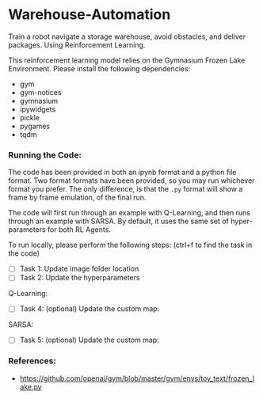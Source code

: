 # Warehouse-Automation
Train a robot navigate a storage warehouse, avoid obstacles, and deliver packages. Using Reinforcement Learning.

This reinforcement learning model relies on the Gymnasium Frozen Lake Environment. Please install the following dependencies:
- gym
- gym-notices
- gymnasium
- ipywidgets
- pickle
- pygames
- tqdm


### Running the Code:
The code has been provided in both an ipynb format and a python file format. Two format formats have been provided, so you may run whichever format you prefer. The only difference, is that the `.py` format will show a frame by frame emulation, of the final run.

The code will first run through an example with Q-Learning, and then runs through an example with SARSA.
By default, it uses the same set of hyper-parameters for both RL Agents.

To run locally, please perform the following steps: (ctrl+f to find the task in the code)
- [ ] Task 1: Update image folder location
- [ ] Task 2: Update the hyperparameters

Q-Learning:
- [ ] Task 4: (optional) Update the custom map:

SARSA:
- [ ] Task 5: (optional) Update the custom map:

### References:
- https://github.com/openai/gym/blob/master/gym/envs/toy_text/frozen_lake.py
